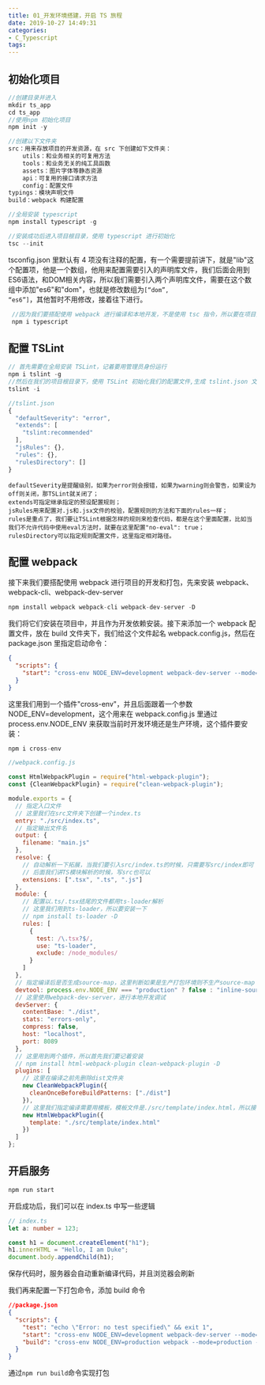 ```yaml
---
title: 01_开发环境搭建，开启 TS 旅程
date: 2019-10-27 14:49:31
categories: 
- C_Typescript
tags:
---
```


## 初始化项目

```js
//创建目录并进入
mkdir ts_app
cd ts_app
//使用npm 初始化项目
npm init -y

//创建以下文件夹
src：用来存放项目的开发资源，在 src 下创建如下文件夹：
	utils：和业务相关的可复用方法
    tools：和业务无关的纯工具函数
    assets：图片字体等静态资源
    api：可复用的接口请求方法
    config：配置文件
typings：模块声明文件
build：webpack 构建配置

//全局安装 typescript
npm install typescript -g

//安装成功后进入项目根目录，使用 typescript 进行初始化
tsc --init
```

tsconfig.json 里默认有 4 项没有注释的配置，有一个需要提前讲下，就是"lib"这个配置项，他是一个数组，他用来配置需要引入的声明库文件，我们后面会用到ES6语法，和DOM相关内容，所以我们需要引入两个声明库文件，需要在这个数组中添加"es6"和"dom"，也就是修改数组为<code>[“dom”, “es6”]</code>，其他暂时不用修改，接着往下进行。

```js
 //因为我们要搭配使用 webpack 进行编译和本地开发，不是使用 tsc 指令，所以要在项目安装一下
 npm i typescript
```

## 配置 TSLint

```js
// 首先需要在全局安装 TSLint，记着要用管理员身份运行
npm i tslint -g
//然后在我们的项目根目录下，使用 TSLint 初始化我们的配置文件,生成 tslint.json 文件
tslint -i
```

```js
//tslint.json
{
  "defaultSeverity": "error",
  "extends": [
    "tslint:recommended"
  ],
  "jsRules": {},
  "rules": {},
  "rulesDirectory": []
}
```

```
defaultSeverity是提醒级别，如果为error则会报错，如果为warning则会警告，如果设为off则关闭，那TSLint就关闭了；
extends可指定继承指定的预设配置规则；
jsRules用来配置对.js和.jsx文件的校验，配置规则的方法和下面的rules一样；
rules是重点了，我们要让TSLint根据怎样的规则来检查代码，都是在这个里面配置，比如当我们不允许代码中使用eval方法时，就要在这里配置"no-eval": true；
rulesDirectory可以指定规则配置文件，这里指定相对路径。
```

## 配置 webpack

接下来我们要搭配使用 webpack 进行项目的开发和打包，先来安装 webpack、webpack-cli、webpack-dev-server

```js
npm install webpack webpack-cli webpack-dev-server -D
```

我们将它们安装在项目中，并且作为开发依赖安装。接下来添加一个 webpack 配置文件，放在 build 文件夹下，我们给这个文件起名 webpack.config.js，然后在 package.json 里指定启动命令：

```json
{
  "scripts": {
    "start": "cross-env NODE_ENV=development webpack-dev-server --mode=development --config build/webpack.config.js"
  }
}
```

这里我们用到一个插件"cross-env"，并且后面跟着一个参数 NODE_ENV=development，这个用来在 webpack.config.js 里通过 process.env.NODE_ENV 来获取当前时开发环境还是生产环境，这个插件要安装：

```js
npm i cross-env
```

```js
//webpack.config.js

const HtmlWebpackPlugin = require("html-webpack-plugin");
const {CleanWebpackPlugin} = require("clean-webpack-plugin");

module.exports = {
  // 指定入口文件
  // 这里我们在src文件夹下创建一个index.ts
  entry: "./src/index.ts",
  // 指定输出文件名
  output: {
    filename: "main.js"
  },
  resolve: {
    // 自动解析一下拓展，当我们要引入src/index.ts的时候，只需要写src/index即可
    // 后面我们讲TS模块解析的时候，写src也可以
    extensions: [".tsx", ".ts", ".js"]
  },
  module: {
    // 配置以.ts/.tsx结尾的文件都用ts-loader解析
    // 这里我们用到ts-loader，所以要安装一下
    // npm install ts-loader -D
    rules: [
      {
        test: /\.tsx?$/,
        use: "ts-loader",
        exclude: /node_modules/
      }
    ]
  },
  // 指定编译后是否生成source-map，这里判断如果是生产打包环境则不生产source-map
  devtool: process.env.NODE_ENV === "production" ? false : "inline-source-map",
  // 这里使用webpack-dev-server，进行本地开发调试
  devServer: {
    contentBase: "./dist",
    stats: "errors-only",
    compress: false,
    host: "localhost",
    port: 8089
  },
  // 这里用到两个插件，所以首先我们要记着安装
  // npm install html-webpack-plugin clean-webpack-plugin -D
  plugins: [
    // 这里在编译之前先删除dist文件夹
    new CleanWebpackPlugin({
      cleanOnceBeforeBuildPatterns: ["./dist"]
    }),
    // 这里我们指定编译需要用模板，模板文件是./src/template/index.html，所以接下来我们要创建一个index.html文件
    new HtmlWebpackPlugin({
      template: "./src/template/index.html"
    })
  ]
};
```

## 开启服务

```js
npm run start
```

 开启成功后，我们可以在 index.ts 中写一些逻辑

```ts
// index.ts
let a: number = 123;

const h1 = document.createElement("h1");
h1.innerHTML = "Hello, I am Duke";
document.body.appendChild(h1);
```

 保存代码时，服务器会自动重新编译代码，并且浏览器会刷新

我们再来配置一下打包命令，添加 build 命令

```json
//package.json
{
  "scripts": {
    "test": "echo \"Error: no test specified\" && exit 1",
    "start": "cross-env NODE_ENV=development webpack-dev-server --mode=development --config ./build/webpack.config.js",
    "build": "cross-env NODE_ENV=production webpack --mode=production --config ./build/webpack.config.js"
  }
}
```

通过`npm run build`命令实现打包